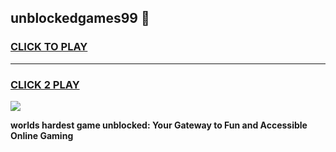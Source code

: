 
## unblockedgames99 👋
<h3>
<a href="https://premium.freeplayer.one?title=unblockedgames99&ref=14F">CLICK TO PLAY</a></h3>
<hr>

<h3>
<a href="https://premium.freeplayer.one?title=unblockedgames99&ref=14F">CLICK 2 PLAY</a>
  
</h3>

<a href="https://premium.freeplayer.one?title=unblockedgames99&ref=12F/"><img src="https://clearcache.store/games.png"></a>


**worlds hardest game unblocked: Your Gateway to Fun and Accessible Online Gaming**

